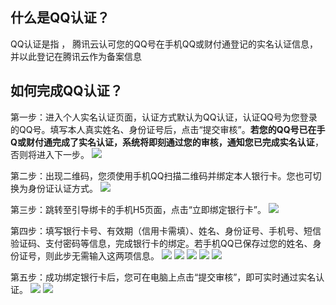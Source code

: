 ## 什么是QQ认证？
QQ认证是指 ， 腾讯云认可您的QQ号在手机QQ或财付通登记的实名认证信息，并以此登记在腾讯云作为备案信息

## 如何完成QQ认证？
第一步：进入个人实名认证页面，认证方式默认为QQ认证，认证QQ号为您登录的QQ号。填写本人真实姓名、身份证号后，点击“提交审核”。**若您的QQ号已在手Q或财付通完成了实名认证，系统将即刻通过您的审核，通知您已完成实名认证**，否则将进入下一步。
![](//mccdn.qcloud.com/static/img/f1a4dfb69d71e50a955d0dee30ba513b/image.png)

第二步：出现二维码，您须使用手机QQ扫描二维码并绑定本人银行卡。您也可切换为身份证认证方式。
![](//mccdn.qcloud.com/static/img/22b00218a73facf54efe12bc464d4777/image.png)

第三步：跳转至引导绑卡的手机H5页面，点击“立即绑定银行卡”。
![](//mccdn.qcloud.com/static/img/735896427d047f2ba8981398d9636e19/image.png)

第四步：填写银行卡号、有效期（信用卡需填）、姓名、身份证号、手机号、短信验证码、支付密码等信息，完成银行卡的绑定。若手机QQ已保存过您的姓名、身份证号，则此步无需输入这两项信息。
![](//mccdn.qcloud.com/static/img/06533a24cdc58a9d75143a954ca8074a/image.png)
![](//mccdn.qcloud.com/static/img/c933f2389b2d64bc46f9c065aa0e8b99/image.png)
![](//mccdn.qcloud.com/static/img/d615de345f188ac13d26decf438e810e/image.png)
![](//mccdn.qcloud.com/static/img/519495235a3fb95f499f6ac1e81e15e7/image.png)
![](//mccdn.qcloud.com/static/img/2405cafb7f615fab6fd945ff74febc7b/image.png)

第五步：成功绑定银行卡后，您可在电脑上点击“提交审核”，即可实时通过实名认证。
![](//mccdn.qcloud.com/static/img/e12283d451c2af0a78211f673966a23a/image.png)
![](//mccdn.qcloud.com/static/img/f7f8f76a9bc3dd4f698afb489c41a8f2/image.png)

